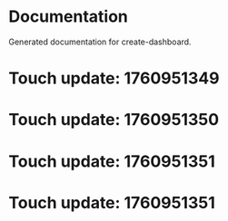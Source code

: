 # Documentation

Generated documentation for create-dashboard.

# Touch update: 1760951349

# Touch update: 1760951350

# Touch update: 1760951351

# Touch update: 1760951351
